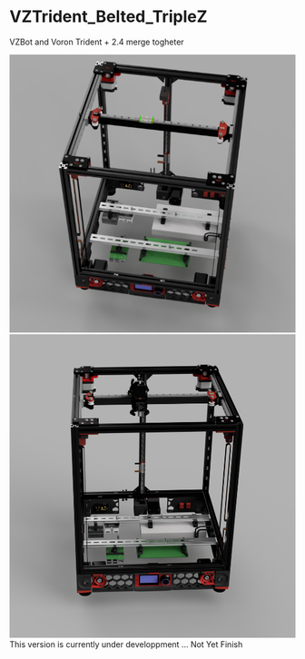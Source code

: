 # VZTrident_Belted_TripleZ
 VZBot and Voron Trident + 2.4 merge togheter

 ![plot](./PICTURES/VZTrident_Belted_TripleZ_1.PNG)
 ![plot](./PICTURES/VZTrident_Belted_TripleZ_Assembly_2022-Nov-10.png)
 This version is currently under developpment ... Not Yet Finish

